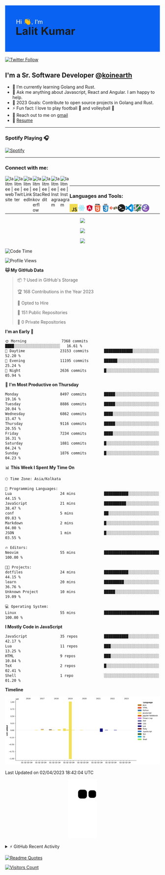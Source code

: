 ![hi](./header.png)

[![Twitter Follow](https://img.shields.io/twitter/follow/lalitmee?color=1DA1F2&logo=twitter&style=for-the-badge)](https://twitter.com/intent/follow?original_referer=https%3A%2F%2Fgithub.com%2Flalitmee&screen_name=lalitmee)

## I'm a Sr. Software Developer @[koinearth](https://github.com/koinearth)

- 🌱 I’m currently learning Golang and Rust.
- 💬 Ask me anything about Javascript, React and Angular. I am happy to help.
- 🥅 2023 Goals: Contribute to open source projects in Golang and Rust.
- ⚡ Fun fact: I love to play football :football: and volleyball :volleyball:
- 🤝 Reach out to me on [gmail](mailto:lalitkumar.meena.lk@gmail.com)
- 📝 [Resume](https://drive.google.com/file/d/1kVS1he8XXO6c03ttH2mdtnFw6tseZIsL/view?usp=share_link)

---

### Spotify Playing 🎧

[![Spotify](https://novatorem.lalitmee.vercel.app/api/spotify)](https://open.spotify.com/user/lkmee)

---

### Connect with me:

[<img align="left" alt="lalitmee | website" width="30" src="https://img.icons8.com/fluent/96/000000/domain.png" />][website]
[<img align="left" alt="lalitmee | Twitter" width="30" src="https://img.icons8.com/color/96/000000/twitter-squared.png" />][twitter]
[<img align="left" alt="lalitmee | LinkedIn" width="30" src="https://img.icons8.com/color/96/000000/linkedin.png" />][linkedin]
[<img align="left" alt="lalitmee | Stackoverflow" width="30" src="https://img.icons8.com/color/96/000000/stackoverflow.png" />][stackoverflow]
[<img align="left" alt="lalitmee | Reddit" width="30" src="https://img.icons8.com/color/96/000000/reddit.png" />][reddit]
[<img align="left" alt="lalitmee | Instagram" width="30" src="https://img.icons8.com/color/96/000000/instagram-new.png" />][instagram]
[<img align="left" alt="lalitmee | Instagram" width="30" src="https://img.icons8.com/color/96/000000/facebook.png" />][facebook]

<br />

---

### Languages and Tools:

<img align="left" alt="JavaScript" width="26px" src="https://raw.githubusercontent.com/github/explore/80688e429a7d4ef2fca1e82350fe8e3517d3494d/topics/javascript/javascript.png" />
<img align="left" alt="React" width="26px" src="https://raw.githubusercontent.com/github/explore/80688e429a7d4ef2fca1e82350fe8e3517d3494d/topics/react/react.png" />
<img align="left" alt="Angular" width="26px" src="https://raw.githubusercontent.com/github/explore/80688e429a7d4ef2fca1e82350fe8e3517d3494d/topics/angular/angular.png" />
<img align="left" alt="HTML5" width="26px" src="https://raw.githubusercontent.com/github/explore/80688e429a7d4ef2fca1e82350fe8e3517d3494d/topics/html/html.png" />
<img align="left" alt="CSS3" width="26px" src="https://raw.githubusercontent.com/github/explore/80688e429a7d4ef2fca1e82350fe8e3517d3494d/topics/css/css.png" />
<img align="left" alt="Git" width="26px" src="https://raw.githubusercontent.com/github/explore/80688e429a7d4ef2fca1e82350fe8e3517d3494d/topics/git/git.png" />
<img align="left" alt="Terminal" width="26px" src="https://raw.githubusercontent.com/github/explore/80688e429a7d4ef2fca1e82350fe8e3517d3494d/topics/terminal/terminal.png" />
<img align="left" alt="Visual Studio Code" width="26px" src="https://raw.githubusercontent.com/github/explore/80688e429a7d4ef2fca1e82350fe8e3517d3494d/topics/visual-studio-code/visual-studio-code.png" />
<img align="left" alt="Neovim" width="26px" src="https://raw.githubusercontent.com/github/explore/80688e429a7d4ef2fca1e82350fe8e3517d3494d/topics/vim/vim.png" />
<img align="left" alt="Emacs" width="26px"
src="https://raw.githubusercontent.com/github/explore/80688e429a7d4ef2fca1e82350fe8e3517d3494d/topics/emacs/emacs.png"
/>

<br />

---

<p align="center">
  <img src="https://github-readme-streak-stats.herokuapp.com/?user=lalitmee&theme=dark" />
</p>

<p align="center">
  <img src="https://github-readme-stats.vercel.app/api?username=lalitmee&count_private=true&show_icons=true&theme=tokyonight" />
</p>

<p align="center">
  <img src="https://github-readme-stats.vercel.app/api/top-langs/?username=lalitmee&layout=compact&theme=tokyonight&langs_count=6&hide=scheme,php,tex,roff,java,objective-c&exclude_repo=.emacs.d" />
</p>

<!-- <p align="center"> -->
<!--   <img src="https://github-readme-stats.vercel.app/api/wakatime?username=lalitmee&theme=tokyonight" /> -->
<!-- </p> -->

<!--START_SECTION:waka-->
![Code Time](http://img.shields.io/badge/Code%20Time-2%2C826%20hrs%2028%20mins-blue)

![Profile Views](http://img.shields.io/badge/Profile%20Views-0-blue)

**🐱 My GitHub Data** 

> 📦 ? Used in GitHub's Storage 
 > 
> 🏆 168 Contributions in the Year 2023
 > 
> 💼 Opted to Hire
 > 
> 📜 151 Public Repositories 
 > 
> 🔑 0 Private Repositories 
 > 
**I'm an Early 🐤** 

```text
🌞 Morning                7368 commits        ████░░░░░░░░░░░░░░░░░░░░░   16.61 % 
🌆 Daytime                23153 commits       █████████████░░░░░░░░░░░░   52.20 % 
🌃 Evening                11195 commits       ██████░░░░░░░░░░░░░░░░░░░   25.24 % 
🌙 Night                  2636 commits        █░░░░░░░░░░░░░░░░░░░░░░░░   05.94 % 
```
📅 **I'm Most Productive on Thursday** 

```text
Monday                   8497 commits        █████░░░░░░░░░░░░░░░░░░░░   19.16 % 
Tuesday                  8886 commits        █████░░░░░░░░░░░░░░░░░░░░   20.04 % 
Wednesday                6862 commits        ████░░░░░░░░░░░░░░░░░░░░░   15.47 % 
Thursday                 9116 commits        █████░░░░░░░░░░░░░░░░░░░░   20.55 % 
Friday                   7234 commits        ████░░░░░░░░░░░░░░░░░░░░░   16.31 % 
Saturday                 1881 commits        █░░░░░░░░░░░░░░░░░░░░░░░░   04.24 % 
Sunday                   1876 commits        █░░░░░░░░░░░░░░░░░░░░░░░░   04.23 % 
```


📊 **This Week I Spent My Time On** 

```text
🕑︎ Time Zone: Asia/Kolkata

💬 Programming Languages: 
Lua                      24 mins             ███████████░░░░░░░░░░░░░░   44.15 % 
JavaScript               21 mins             ██████████░░░░░░░░░░░░░░░   38.47 % 
conf                     5 mins              ██░░░░░░░░░░░░░░░░░░░░░░░   09.83 % 
Markdown                 2 mins              █░░░░░░░░░░░░░░░░░░░░░░░░   04.00 % 
JSON                     1 min               █░░░░░░░░░░░░░░░░░░░░░░░░   03.55 % 

🔥 Editors: 
Neovim                   55 mins             █████████████████████████   100.00 % 

🐱‍💻 Projects: 
dotfiles                 24 mins             ███████████░░░░░░░░░░░░░░   44.15 % 
learn                    20 mins             █████████░░░░░░░░░░░░░░░░   36.76 % 
Unknown Project          10 mins             █████░░░░░░░░░░░░░░░░░░░░   19.09 % 

💻 Operating System: 
Linux                    55 mins             █████████████████████████   100.00 % 
```

**I Mostly Code in JavaScript** 

```text
JavaScript               35 repos            ███████████░░░░░░░░░░░░░░   42.17 % 
Lua                      11 repos            ███░░░░░░░░░░░░░░░░░░░░░░   13.25 % 
HTML                     9 repos             ███░░░░░░░░░░░░░░░░░░░░░░   10.84 % 
TeX                      2 repos             █░░░░░░░░░░░░░░░░░░░░░░░░   02.41 % 
Shell                    1 repo              ░░░░░░░░░░░░░░░░░░░░░░░░░   01.20 % 
```



**Timeline**

![Lines of Code chart](https://raw.githubusercontent.com/lalitmee/lalitmee/master/assets/bar_graph.png)


 Last Updated on 02/04/2023 18:42:04 UTC
<!--END_SECTION:waka-->

<p align="center">
  <img src="https://github.com/lalitmee/lalitmee/raw/output/github-contribution-grid-snake.svg" alt="snake" />
</p>

<details>
  <summary>⚡ GitHub Recent Activity</summary>

<!--START_SECTION:activity-->

1. 🎉 Merged PR [#2](https://github.com/lalitmee/lalit-kumar-frontend-developer/pull/2) in [lalitmee/lalit-kumar-frontend-developer](https://github.com/lalitmee/lalit-kumar-frontend-developer)
2. 💪 Opened PR [#2](https://github.com/lalitmee/lalit-kumar-frontend-developer/pull/2) in [lalitmee/lalit-kumar-frontend-developer](https://github.com/lalitmee/lalit-kumar-frontend-developer)
3. 🎉 Merged PR [#1](https://github.com/lalitmee/lalit-kumar-frontend-developer/pull/1) in [lalitmee/lalit-kumar-frontend-developer](https://github.com/lalitmee/lalit-kumar-frontend-developer)

<!--END_SECTION:activity-->

</details>

[![Readme Quotes](https://quotes-github-readme.vercel.app/api?type=vertical&theme=dark)](https://github.com/piyushsuthar/github-readme-quotes)

[![Visitors Count](https://komarev.com/ghpvc/?username=lalitmee&style=flat-square)](https://github.com/lalitmee)

[konearth]: https://github.com/koinearth
[website]: https://lalitmee.github.io/portfolio
[twitter]: https://twitter.com/lalitmee
[instagram]: https://instagram.com/lalitmee
[linkedin]: https://linkedin.com/in/lalitmee
[stackoverflow]: https://stackoverflow.com/users/4515657/lalit-kumar
[facebook]: https://www.facebook.com/iamlalitmee
[reddit]: https://www.reddit.com/user/lalitmee
